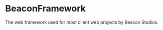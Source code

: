 BeaconFramework
===============

The web framework used for *most* client web projects by Beacon Studios.